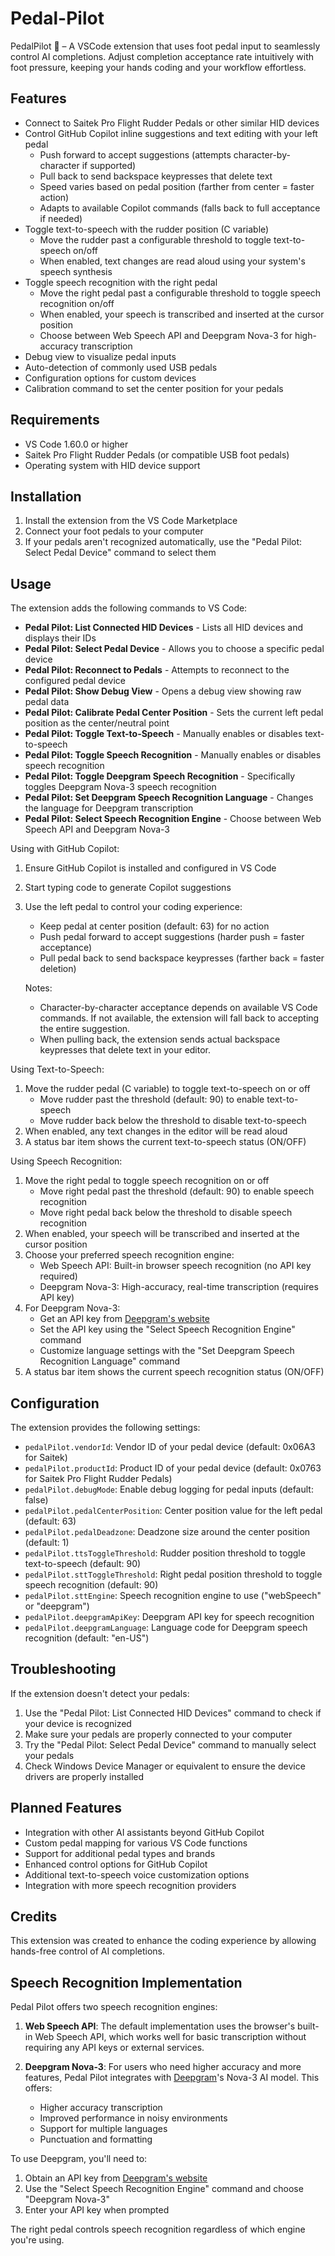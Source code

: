 # Pedal-Pilot

PedalPilot 🚀 – A VSCode extension that uses foot pedal input to seamlessly control AI completions. Adjust completion acceptance rate intuitively with foot pressure, keeping your hands coding and your workflow effortless.

## Features

- Connect to Saitek Pro Flight Rudder Pedals or other similar HID devices
- Control GitHub Copilot inline suggestions and text editing with your left pedal
  - Push forward to accept suggestions (attempts character-by-character if supported)
  - Pull back to send backspace keypresses that delete text
  - Speed varies based on pedal position (farther from center = faster action)
  - Adapts to available Copilot commands (falls back to full acceptance if needed)
- Toggle text-to-speech with the rudder position (C variable)
  - Move the rudder past a configurable threshold to toggle text-to-speech on/off
  - When enabled, text changes are read aloud using your system's speech synthesis
- Toggle speech recognition with the right pedal
  - Move the right pedal past a configurable threshold to toggle speech recognition on/off
  - When enabled, your speech is transcribed and inserted at the cursor position
  - Choose between Web Speech API and Deepgram Nova-3 for high-accuracy transcription
- Debug view to visualize pedal inputs
- Auto-detection of commonly used USB pedals
- Configuration options for custom devices
- Calibration command to set the center position for your pedals

## Requirements

- VS Code 1.60.0 or higher
- Saitek Pro Flight Rudder Pedals (or compatible USB foot pedals)
- Operating system with HID device support

## Installation

1. Install the extension from the VS Code Marketplace
2. Connect your foot pedals to your computer
3. If your pedals aren't recognized automatically, use the "Pedal Pilot: Select Pedal Device" command to select them

## Usage

The extension adds the following commands to VS Code:

- **Pedal Pilot: List Connected HID Devices** - Lists all HID devices and displays their IDs
- **Pedal Pilot: Select Pedal Device** - Allows you to choose a specific pedal device
- **Pedal Pilot: Reconnect to Pedals** - Attempts to reconnect to the configured pedal device
- **Pedal Pilot: Show Debug View** - Opens a debug view showing raw pedal data
- **Pedal Pilot: Calibrate Pedal Center Position** - Sets the current left pedal position as the center/neutral point
- **Pedal Pilot: Toggle Text-to-Speech** - Manually enables or disables text-to-speech
- **Pedal Pilot: Toggle Speech Recognition** - Manually enables or disables speech recognition
- **Pedal Pilot: Toggle Deepgram Speech Recognition** - Specifically toggles Deepgram Nova-3 speech recognition
- **Pedal Pilot: Set Deepgram Speech Recognition Language** - Changes the language for Deepgram transcription
- **Pedal Pilot: Select Speech Recognition Engine** - Choose between Web Speech API and Deepgram Nova-3

Using with GitHub Copilot:
1. Ensure GitHub Copilot is installed and configured in VS Code
2. Start typing code to generate Copilot suggestions
3. Use the left pedal to control your coding experience:
   - Keep pedal at center position (default: 63) for no action
   - Push pedal forward to accept suggestions (harder push = faster acceptance)
   - Pull pedal back to send backspace keypresses (farther back = faster deletion)
   
   Notes: 
   - Character-by-character acceptance depends on available VS Code commands. If not available, the extension will fall back to accepting the entire suggestion.
   - When pulling back, the extension sends actual backspace keypresses that delete text in your editor.

Using Text-to-Speech:
1. Move the rudder pedal (C variable) to toggle text-to-speech on or off
   - Move rudder past the threshold (default: 90) to enable text-to-speech
   - Move rudder back below the threshold to disable text-to-speech
2. When enabled, any text changes in the editor will be read aloud
3. A status bar item shows the current text-to-speech status (ON/OFF)

Using Speech Recognition:
1. Move the right pedal to toggle speech recognition on or off
   - Move right pedal past the threshold (default: 90) to enable speech recognition
   - Move right pedal back below the threshold to disable speech recognition
2. When enabled, your speech will be transcribed and inserted at the cursor position
3. Choose your preferred speech recognition engine:
   - Web Speech API: Built-in browser speech recognition (no API key required)
   - Deepgram Nova-3: High-accuracy, real-time transcription (requires API key)
4. For Deepgram Nova-3:
   - Get an API key from [Deepgram's website](https://deepgram.com)
   - Set the API key using the "Select Speech Recognition Engine" command
   - Customize language settings with the "Set Deepgram Speech Recognition Language" command
5. A status bar item shows the current speech recognition status (ON/OFF)

## Configuration

The extension provides the following settings:

- `pedalPilot.vendorId`: Vendor ID of your pedal device (default: 0x06A3 for Saitek)
- `pedalPilot.productId`: Product ID of your pedal device (default: 0x0763 for Saitek Pro Flight Rudder Pedals)
- `pedalPilot.debugMode`: Enable debug logging for pedal inputs (default: false)
- `pedalPilot.pedalCenterPosition`: Center position value for the left pedal (default: 63)
- `pedalPilot.pedalDeadzone`: Deadzone size around the center position (default: 1)
- `pedalPilot.ttsToggleThreshold`: Rudder position threshold to toggle text-to-speech (default: 90)
- `pedalPilot.sttToggleThreshold`: Right pedal position threshold to toggle speech recognition (default: 90)
- `pedalPilot.sttEngine`: Speech recognition engine to use ("webSpeech" or "deepgram")
- `pedalPilot.deepgramApiKey`: Deepgram API key for speech recognition
- `pedalPilot.deepgramLanguage`: Language code for Deepgram speech recognition (default: "en-US")

## Troubleshooting

If the extension doesn't detect your pedals:

1. Use the "Pedal Pilot: List Connected HID Devices" command to check if your device is recognized
2. Make sure your pedals are properly connected to your computer
3. Try the "Pedal Pilot: Select Pedal Device" command to manually select your pedals
4. Check Windows Device Manager or equivalent to ensure the device drivers are properly installed

## Planned Features

- Integration with other AI assistants beyond GitHub Copilot
- Custom pedal mapping for various VS Code functions
- Support for additional pedal types and brands
- Enhanced control options for GitHub Copilot
- Additional text-to-speech voice customization options
- Integration with more speech recognition providers

## Credits

This extension was created to enhance the coding experience by allowing hands-free control of AI completions.

## Speech Recognition Implementation

Pedal Pilot offers two speech recognition engines:

1. **Web Speech API**: The default implementation uses the browser's built-in Web Speech API, which works well for basic transcription without requiring any API keys or external services.

2. **Deepgram Nova-3**: For users who need higher accuracy and more features, Pedal Pilot integrates with [Deepgram](https://deepgram.com)'s Nova-3 AI model. This offers:
   - Higher accuracy transcription
   - Improved performance in noisy environments
   - Support for multiple languages
   - Punctuation and formatting

To use Deepgram, you'll need to:
1. Obtain an API key from [Deepgram's website](https://deepgram.com)
2. Use the "Select Speech Recognition Engine" command and choose "Deepgram Nova-3"
3. Enter your API key when prompted

The right pedal controls speech recognition regardless of which engine you're using.

